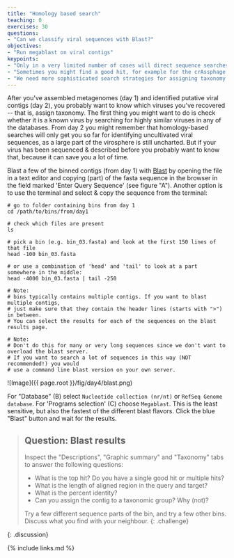 ```yaml
---
title: "Homology based search"
teaching: 0
exercises: 30
questions:
- "Can we classify viral sequences with Blast?"
objectives:
- "Run megablast on viral contigs"
keypoints:
- "Only in a very limited number of cases will direct sequence searches result in good hits. This is because majority of uncultivated viral sequences have not been previously described. You might hit nothing at all, or perhaps hit different viral (or bacterial) sequences with low query coverage."
- "Sometimes you might find a good hit, for example for the crAssphage bins. Of course, back when crAssphage was discovered these sequences weren't present in the database!"
- "We need more sophisticated search strategies for assigning taxonomy to novel viral sequences"
---
```

After you've assembled metagenomes (day 1) and identified putative viral contigs (day 2), you probably want to know which viruses you've recovered -- that is, assign taxonomy.
The first thing you might want to do is check whether it is a known virus by searching for highly similar viruses in any of the databases. From day 2 you might remember that homology-based searches will only get you so far for identifying uncultivated viral sequences, as a large part of the virosphere is still uncharted. But if your virus has been sequenced & described before you probably want to know that, because it can save you a lot of time.

Blast a few of the binned contigs (from day 1) with [Blast](https://blast.ncbi.nlm.nih.gov/Blast.cgi?PROGRAM=blastn&PAGE_TYPE=BlastSearch&LINK_LOC=blasthome) by opening the file in a text editor and copying (part) of the fasta sequence in the browser in the field marked 'Enter Query Sequence' (see figure "A"). Another option is to use the terminal and select & copy the sequence from the terminal:

```
# go to folder containing bins from day 1
cd /path/to/bins/from/day1

# check which files are present
ls

# pick a bin (e.g. bin_03.fasta) and look at the first 150 lines of that file
head -100 bin_03.fasta

# or use a combination of 'head' and 'tail' to look at a part somewhere in the middle:
head -4000 bin_03.fasta | tail -250

# Note:
# bins typically contains multiple contigs. If you want to blast multiple contigs,
# just make sure that they contain the header lines (starts with ">") in between.
# You can select the results for each of the sequences on the blast results page.

# Note:
# Don't do this for many or very long sequences since we don't want to overload the blast server.
# If you want to search a lot of sequences in this way (NOT recommended!) you would
# use a command line blast version on your own server.
```
![Image]({{ page.root }}/fig/day4/blast.png)


For "Database" (B) select `Nucleotide collection (nr/nt)` or `RefSeq Genome database`. For 'Programs selection' (C) choose `Megablast`. This is the least sensitive, but also the fastest of the different blast flavors.
Click the blue "Blast" button and wait for the results.


>## Question: Blast results
>Inspect the "Descriptions", "Graphic summary" and "Taxonomy" tabs to answer the following questions:  
>- What is the top hit? Do you have a single good hit or multiple hits?
>- What is the length of aligned region in the query and target?
>- What is the percent identity?
>- Can you assign the contig to a taxonomic group? Why (not)?
>
>Try a few different sequence parts of the bin, and try a few other bins.
>Discuss what you find with your neighbour.
{: .challenge}

{: .discussion}




{% include links.md %}
